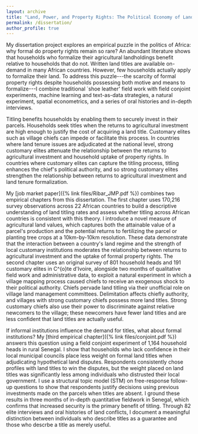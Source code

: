 ```yaml
---
layout: archive
title: "Land, Power, and Property Rights: The Political Economy of Land Titling in West Africa"
permalink: /dissertation/
author_profile: true
---
```



My dissertation project explores an empirical puzzle in the politics of Africa: why formal do property rights remain so rare? An abundant literature shows that households who formalize their agricultural landholdings benefit relative to households that do not. Written land titles are available on-demand in many African countries. However, few households actually apply to formalize their land. To address this puzzle---the scarcity of formal property rights despite households possessing both motive and means to formalize---I combine traditional `shoe leather' field work with field conjoint experiments, machine learning and text-as-data strategies, a natural experiment, spatial econometrics, and a series of oral histories and in-depth interviews.

Titling benefits households by enabling them to securely invest in their parcels. Households seek titles when the returns to agricultural investment are high enough to justify the cost of acquiring a land title. Customary elites such as village chiefs can impede or facilitate this process. In countries where land tenure issues are adjudicated at the national level, strong customary elites attenuate the relationship between the returns to agricultural investment and household uptake of property rights. In countries where customary elites can capture the titling process, titling enhances the chief's political authority, and so strong customary elites strengthen the relationship between returns to agricultural investment and land tenure formalization. 

My [job market paper]({% link files/Ribar_JMP.pdf %}) combines two empirical chapters from this dissertation. The first chapter uses 170,216 survey observations across 22 African countries to build a descriptive understanding of land titling rates and assess whether titling across African countries is consistent with this theory. I introduce a novel measure of agricultural land values, which captures both the attainable value of a parcel's production and the potential returns to fertilizing the parcel or planting tree crops at a 10km-by-10km resolution. These data demonstrate that the interaction between a country's land regime and the strength of local customary institutions moderates the relationship between returns to agricultural investment and the uptake of formal property rights. The second chapter uses an original survey of 801 household heads and 191 customary elites in C\^{o}te d'Ivoire, alongside two months of qualitative field work and administrative data, to exploit a natural experiment in which a village mapping process caused chiefs to receive an exogenous shock to their political authority. Chiefs pervade land titling via their unofficial role on village land management committees. Delimitation affects chiefly authority, and villages with strong customary chiefs possess more land titles. Strong customary chiefs also use their power to discriminate against relative newcomers to the village; these newcomers have fewer land titles and are less confident that land titles are actually useful. 

If informal institutions influence the demand for titles, what about formal institutions? My [third empirical chapter]({% link files/conjoint.pdf %}) answers this question using a field conjoint experiment of 1,164 household heads in rural Senegal. I show that households who lack confidence in their local municipal councils place less weight on formal land titles when adjudicating hypothetical land disputes. Respondents consistently chose profiles with land titles to win the disputes, but the weight placed on land titles was significantly less among individuals who distrusted their local government. I use a structural topic model (STM) on free-response follow-up questions to show that respondents justify decisions using previous investments made on the parcels when titles are absent. I ground these results in three months of in-depth quantitative fieldwork in Senegal, which confirms that increased security is the primary benefit of titling. Through 82 elite interviews and oral histories of land conflicts, I document a meaningful distinction between individuals who describe titles as a guarantee and those who descrbe a title as merely useful. 

